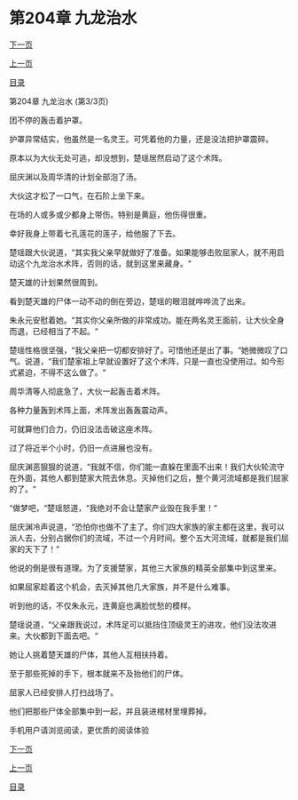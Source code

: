 <h1>第204章    九龙治水</h1>
            <div><p><a href="./612_%E7%AC%AC205%E7%AB%A0_%E5%85%B1%E5%90%8C%E8%BF%9B%E9%80%80.md">下一页</a></p><p><a href="./610_%E7%AC%AC204%E7%AB%A0_%E4%B9%9D%E9%BE%99%E6%B2%BB%E6%B0%B4.md">上一页</a></p><p><a href="../">目录</a></p></div>
            <div><p>第204章    九龙治水 (第3/3页)</p><p>团不停的轰击着护罩。</p><p>护罩异常结实，他虽然是一名灵王。可凭着他的力量，还是没法把护罩震碎。</p><p>原本以为大伙无处可逃，却没想到，楚瑶居然启动了这个术阵。</p><p>屈庆渊以及周华清的计划全部泡了汤。</p><p>大伙这才松了一口气，在石阶上坐下来。</p><p>在场的人或多或少都身上带伤。特别是黄庭，他伤得很重。</p><p>幸好我身上带着七孔莲花的莲子，给他服了下去。</p><p>楚瑶跟大伙说道，“其实我父亲早就做好了准备。如果能够击败屈家人，就不用启动这个九龙治水术阵，否则的话，就到这里来藏身。“</p><p>楚天雄的计划果然很周到。</p><p>看到楚天雄的尸体一动不动的倒在旁边，楚瑶的眼泪就哗哗流了出来。</p><p>朱永元安慰着她。“其实你父亲所做的非常成功。能在两名灵王面前，让大伙全身而退，已经相当了不起。“</p><p>楚瑶性格很坚强，“我父亲把一切都安排好了。可惜他还是出了事。“她微微叹了口气。说道，“我们楚家祖上早就设置好了这个术阵，只是一直也没使用过。如今形式紧迫，不得不这么做了。“</p><p>周华清等人彻底急了，大伙一起轰击着术阵。</p><p>各种力量轰到术阵上面，术阵发出轰轰震动声。</p><p>可就算他们合力，仍旧没法击破这座术阵。</p><p>过了将近半个小时，仍旧一点进展也没有。</p><p>屈庆渊恶狠狠的说道，“我就不信，你们能一直躲在里面不出来！我们大伙轮流守在外面，其他人都到楚家大院去休息。灭掉他们之后，整个黄河流域都是我们屈家的了。“</p><p>“做梦吧，“楚瑶怒道，“我绝对不会让楚家产业毁在我手里！“</p><p>屈庆渊冷声说道，“恐怕你也做不了主了。你们四大家族的家主都在这里，我可以派人去，分别占据你们的流域，不过一个月时间。整个五大河流域，就都是我们屈家的天下了！“</p><p>他说的倒是很有道理。为了支援楚家，其他三大家族的精英全部集中到这里来。</p><p>如果屈家趁着这个机会，去灭掉其他几大家族，并不是什么难事。</p><p>听到他的话，不仅朱永元，连黄庭也满脸忧愁的模样。</p><p>楚瑶说道，“父亲跟我说过，术阵足可以抵挡住顶级灵王的进攻，他们没法攻进来。大伙都到下面去吧。“</p><p>她让人挑着楚天雄的尸体，其他人互相扶持着。</p><p>至于那些死掉的手下，根本就来不及抬他们的尸体。</p><p>屈家人已经安排人打扫战场了。</p><p>他们把那些尸体全部集中到一起，并且装进棺材里埋葬掉。</p><p>手机用户请浏览阅读，更优质的阅读体验</p></div>
            <div><p><a href="./612_%E7%AC%AC205%E7%AB%A0_%E5%85%B1%E5%90%8C%E8%BF%9B%E9%80%80.md">下一页</a></p><p><a href="./610_%E7%AC%AC204%E7%AB%A0_%E4%B9%9D%E9%BE%99%E6%B2%BB%E6%B0%B4.md">上一页</a></p><p><a href="../">目录</a></p></div>